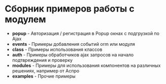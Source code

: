 # Сборник примеров работы с модулем

* **popup** - Авторизация / регистрация в Popup окнах с подгрузкой по Ajax
* **events** - Примеры добавления событий orm или модуля
* **class** - Примеры использования классов
* **auth** - Примеры обработчиков ajax запросов на начало подтвреждения и проверку
* **modules** - Примеры для использования компонентов на различных решениях, например от Аспро
* **examples**  - Прочие примеры